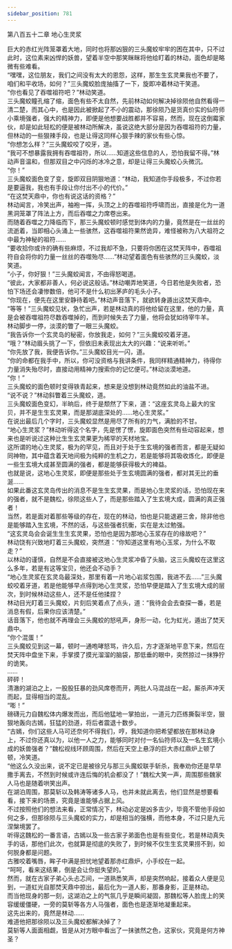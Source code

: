 ```yaml
---
sidebar_position: 781
---
```

 第八百五十二章 地心生灵浆


巨大的赤红光阵笼罩着大地，同时也将那凶狠的三头魔蛟牢牢的困在其中，只不过此时，这位素来凶悍的妖兽，望着半空中那笑眯眯将他给盯着的林动，面色却是略微有些难看。  
“嘿嘿，这位朋友，我们之间没有太大的恩怨，这样，那生生玄灵果我也不要了，咱们和平收场，如何？”三头魔蛟脸庞抽搐了一下，旋即冲着林动干笑道。  
“你也看见了吞噬祖符吧？”林动笑道。  
三头魔蛟瞳孔缩了缩，面色有些不太自然，先前林动如何解决掉徐陨他自然看得一清二楚，而其心中，也是因此被掀起了不小的震动，那徐陨乃是货真价实的仙符师小乘境强者，强大的精神力，即便是他想要战胜都并不容易，然而，现在这倒霉家伙，却是如此轻松的便是被林动所解决，虽说这绝大部分是因为吞噬祖符的力量，但林动的一些狠辣手段，也是让得这同样心狠手辣的家伙有些心惊。  
“你想怎么样？”三头魔蛟咬了咬牙，道。  
“我可不想暴露我拥有吞噬祖符，所以……知道这些信息的人，恐怕我留不得。”林动声音温和，但那双目之中闪烁的冰冷之意，却是让得三头魔蛟心头微沉。  
“你！”  
三头魔蛟面色变了变，旋即双目阴狠地道：“林动，我知道你手段极多，不过你若是要逼我，我也有手段让你付出不小的代价。”  
“在这焚天鼎中，你也有说这话的资格？”  
林动闻言，冷笑出声，袖袍一挥，头顶之上的吞噬祖符呼啸而出，直接是化为一道黑洞笼罩了阵法上方，而后吞噬之力席卷出来。  
而随着吞噬之力降临而下，那三头魔蛟顿时感觉到体内的力量，竟然是在一丝丝的流逝着，当即相心头涌上一些骇然，这吞噬祖符果然诡异，难怪被称为八大祖符之中最为神秘的祖符……  
“要收拾你或许的确有些麻烦，不过我却不急，只要将你困在这焚天阵中，吞噬祖符自会将你的力量一丝丝的吞噬殆尽……”林动望着面色有些骇然的三头魔蛟，淡笑道。  
“小子，你好狠！”三头魔蛟闻言，不由得怒喝道。  
“彼此，大家都非善人，何必说这般话。”林动嘲弄地笑道，今日若他是失败者，恐怕下场还会凄惨数倍，他可不是什么初出茅庐的毛头小子。  
“你现在，便先在这里安静待着吧。”林动声音落下，就欲转身遁出这焚天鼎中。  
“等等！”三头魔蛟见状，急忙出声，若是林动真的将他给留在这里，他的力量，真是会被吞噬祖符尽数吞噬掉的，而到时候失去了力量，他将会犹如待宰牛羊。  
林动脚步一停，淡漠的瞥了一眼三头魔蛟。  
“我告诉你一个玄灵岛的秘密，你放我走，如何？”三头魔蛟咬着牙道。  
“哦？”林动眉头挑了一下，但依旧未表现出太大的兴趣：“说来听听。”  
“你先放了我，我便告诉你。”三头魔蛟目光一闪，道。  
“你的命都在我手中，所以，你可没资格与我讲条件，我同样精通精神力，待得你力量消失殆尽时，直接动用精神力搜索你的记忆便可。”林动淡漠地道。  
“你！”  
三头魔蛟的面色顿时变得铁青起来，想来是没想到林动竟然如此的油盐不进。  
“说不说？”林动斜瞥着三头魔蛟，道。  
三头魔蛟面色变幻，半晌后，终于是颓然了下来，道：“这座玄灵岛上最大的宝贝，并不是生生玄灵果，而是那湖底深处的……地心生灵浆。”  
在说出最后几个字时，三头魔蛟显然是用尽了所有的力气，满脸的不甘。  
“地心生灵浆？”林动听得这个名字，先是愣了愣，旋即面色突然有些动容起来，想来也是听说过这种比生生玄灵果更为稀罕的天材地宝。  
这所谓的地心生灵浆，极为的罕见，而且对于处于生玄境的强者而言，都是无疑如同神物，其中蕴含着天地间极为纯粹的生机之力，若是能够将其吸收炼化，即便是一些生玄境大成甚至圆满的强者，都是能够获得极大的裨益。  
也就是说，这地心生灵浆，即便是那些处于生玄境圆满的强者，都对其无比的垂涎……  
如果此番这玄灵岛传出的消息不是生生玄灵果，而是地心生灵浆的话，恐怕现在来的强者，就不是魏松，徐陨这些人了，而是那些踏入了生玄境大成，圆满的真正强者！  
当然，若是面对着那些等级的存在，现在的林动，怕也是只能退避三舍，除非他也是能够踏入生玄境，不然的话，与这些强者抗衡，实在是太过勉强。  
“这玄灵岛会会诞生生生玄灵果，恐怕也是因为那地心玉浆存在的缘故吧？”  
林动饶有兴致地盯着三头魔蛟，突然道：“你知道这里有地心玉浆，为什么不取走？”  
以林动的谨慎，自然是不会直接被这地心生灵浆冲昏了头脑，这三头魔蛟在这里这么多年，若是有这等宝贝，他还会不动手？  
“地心生灵浆在玄灵岛最深处，那里有着一片地心岩浆包围，我进不去……”三头魔蛟咬着牙道，若是他能够早点得到地心生灵浆，恐怕早便是踏入了生玄境大成的层次，到时候林动这些人，还不是任他揉捏？  
林动目光盯着三头魔蛟，片刻后笑着点了点头，道：“我待会会去查探一番，若是消息有假，后果你应该清楚。”  
话音落下，他也就不再理会三头魔蛟的怒吼声，身形一动，化为虹光，遁出了焚天鼎中。  
“你个混蛋！”  
三头魔蛟见到这一幕，顿时一通咆哮怒骂，许久后，方才逐渐地平息下来，然后在焚天阵中盘坐下来，手掌摸了摸光溜溜的脑袋，那低垂的眼中，突然掠过一抹狰狞的诡笑。  
……  
砰砰！  
清澈的湖泊之上，一股股狂暴的劲风席卷而开，两批人马混战在一起，厮杀声冲天而起，显得相当的混乱。  
“嘭！”  
磅礴元力自魏松体内爆发而出，而后他猛地一掌拍出，一道元力匹练撕裂半空，狠狠地轰向古嫣，狂猛的劲道，将后者震退十数步。  
“古嫣，你们这些人马可还奈何不得我们，哼，我知道你把希望都放在那林动身上，不过你还真以为，以他一人之力，能够同时对付一名仙符师以及一名生玄境小成的妖兽强者？”魏松视线环顾周围，然后在天空上悬浮的巨大赤红鼎炉上顿了顿，冷笑道。  
“他这么久没出来，说不定已是被徐兄与那三头魔蛟联手斩杀，我奉劝你还是早早撒手离去，不然到时候或许连后悔的机会都没了！”魏松大笑一声，周围那些魏家人马也是随着哄笑出声。  
在湖泊周围，那莫斩以及韩涛等诸多人马，也并未就此离去，他们显然是想要看看，接下来的场景，究竟是谁能够占据上风。  
不过按照他们的想法来看，正常情况下，林动必定是凶多吉少，毕竟不管他手段如何之多，但那徐陨与三头魔蛟的实力，却是相当的强横，而他本身，不过只是九元涅槃境罢了。  
听得这魏松的一番言语，古嫣以及一些古家子弟面色也是有些变化，若是林动真失手的话，那他们此次，也就算是彻底的失败了，到时候不仅生生玄灵果捞不到，如何脱身都是问题。  
古雅咬着嘴唇，眸子中满是担忧地望着那赤红鼎炉，小手绞在一起。  
“呵呵，看来这结果，倒是会让你挺失望的。”  
然而，就在古家子弟心头忐忑间，一道熟悉笑声，却是突然响起，接着众人便是见到，一道虹光自那焚天鼎中掠出，最后化为一道人影，那番身影，正是林动。  
而当他现身的那一刻，这湖泊之上的气氛几乎是瞬间凝固，那魏松等人脸庞上的笑容缓缓僵硬，一旁的莫斩等各方人马强者，面色也是逐渐地凝重起来。  
这先出来的，竟然是林动……  
难道他把那徐陨以及三头魔蛟都解决掉了？  
莫斩等人面面相觑，皆是从对方眼中看出了一抹骇然之色，这家伙，究竟是何方神圣？  
  
  
